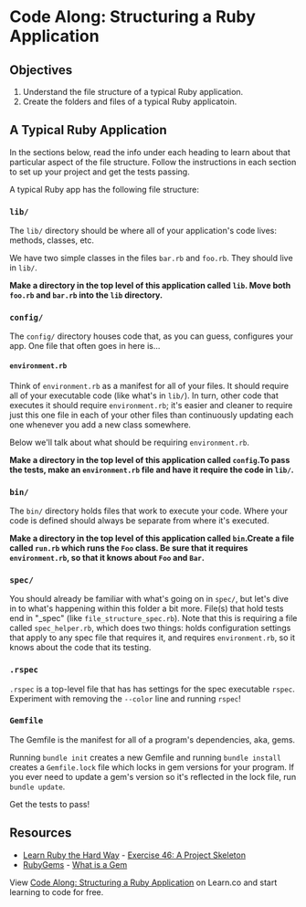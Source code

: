 # Code Along: Structuring a Ruby Application

## Objectives

1. Understand the file structure of a typical Ruby application.
2. Create the folders and files of a typical Ruby applicatoin. 

## A Typical Ruby Application

In the sections below, read the info under each heading to learn about that particular aspect of the file structure. Follow the instructions in each section to set up your project and get the tests passing. 

A typical Ruby app has the following file structure: 

### `lib/`

The `lib/` directory should be where all of your application's code lives: methods, classes, etc.

We have two simple classes in the files `bar.rb` and `foo.rb`. They should live in `lib/`.

**Make a directory in the top level of this application called `lib`. Move both `foo.rb` and `bar.rb` into the `lib` directory.**

### `config/`

The `config/` directory houses code that, as you can guess, configures your app. One file that often goes in here is...

#### `environment.rb`

Think of `environment.rb` as a manifest for all of your files. It should require all of your executable code (like what's in `lib/`). In turn, other code that executes it should require `environment.rb`; it's easier and cleaner to require just this one file in each of your other files than continuously updating each one whenever you add a new class somewhere.

Below we'll talk about what should be requiring `environment.rb`.

**Make a directory in the top level of this application called `config`.To pass the tests, make an `environment.rb` file and have it require the code in `lib/`.**

### `bin/`

The `bin/` directory holds files that work to execute your code. Where your code is defined should always be separate from where it's executed.

**Make a directory in the top level of this application called `bin`.Create a file called `run.rb` which runs the `Foo` class. Be sure that it requires `environment.rb`, so that it knows about `Foo` and `Bar`.**

### `spec/`

You should already be familiar with what's going on in `spec/`, but let's dive in to what's happening within this folder a bit more. File(s) that hold tests end in "_spec" (like `file_structure_spec.rb`). Note that this is requiring a file called `spec_helper.rb`, which does two things: holds configuration settings that apply to any spec file that requires it, and requires `environment.rb`, so it knows about the code that its testing.


### `.rspec`

`.rspec` is a top-level file that has has settings for the spec executable `rspec`. Experiment with removing the `--color` line and running `rspec`!

### `Gemfile`

The Gemfile is the manifest for all of a program's dependencies, aka, gems.

Running `bundle init` creates a new Gemfile and running `bundle install` creates a `Gemfile.lock` file which locks in gem versions for your program. If you ever need to update a gem's version so it's reflected in the lock file, run `bundle update`.

Get the tests to pass!

## Resources
* [Learn Ruby the Hard Way](http://ruby.learncodethehardway.org/) - [Exercise 46: A Project Skeleton](http://ruby.learncodethehardway.org/book/ex46.html)
* [RubyGems](http://guides.rubygems.org/) - [What is a Gem](http://guides.rubygems.org/what-is-a-gem/)

<p data-visibility='hidden'>View <a href='https://learn.co/lessons/structured-learning' title='Code Along: Structuring a Ruby Application'>Code Along: Structuring a Ruby Application</a> on Learn.co and start learning to code for free.</p>
